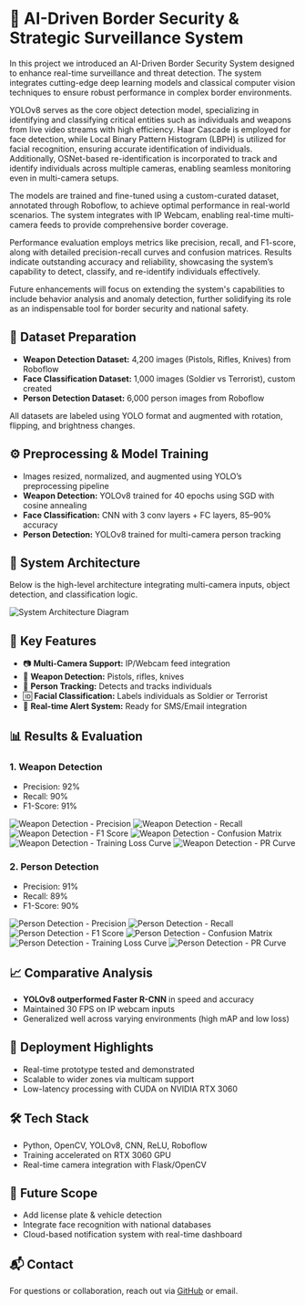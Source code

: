   
<!DOCTYPE html>
<html lang="en">
<head>
  <meta charset="UTF-8">

</head>
<body>

  <h1>🔐 AI-Driven Border Security & Strategic Surveillance System</h1>
  <p>
    In this project we introduced an AI-Driven Border Security System designed to enhance real-time surveillance and threat detection. The system integrates cutting-edge deep learning models and classical computer vision techniques to ensure robust performance in complex border environments.  

YOLOv8 serves as the core object detection model, specializing in identifying and classifying critical entities such as individuals and weapons from live video streams with high efficiency. Haar Cascade is employed for face detection, while Local Binary Pattern Histogram (LBPH) is utilized for facial recognition, ensuring accurate identification of individuals. Additionally, OSNet-based re-identification is incorporated to track and identify individuals across multiple cameras, enabling seamless monitoring even in multi-camera setups.  

The models are trained and fine-tuned using a custom-curated dataset, annotated through Roboflow, to achieve optimal performance in real-world scenarios. The system integrates with IP Webcam, enabling real-time multi-camera feeds to provide comprehensive border coverage.  

Performance evaluation employs metrics like precision, recall, and F1-score, along with detailed precision-recall curves and confusion matrices. Results indicate outstanding accuracy and reliability, showcasing the system’s capability to detect, classify, and re-identify individuals effectively.  

Future enhancements will focus on extending the system's capabilities to include behavior analysis and anomaly detection, further solidifying its role as an indispensable tool for border security and national safety.
  </p>

  <div class="section">
    <h2>📁 Dataset Preparation</h2>
    <ul>
      <li><strong>Weapon Detection Dataset:</strong> 4,200 images (Pistols, Rifles, Knives) from Roboflow</li>
      <li><strong>Face Classification Dataset:</strong> 1,000 images (Soldier vs Terrorist), custom created</li>
      <li><strong>Person Detection Dataset:</strong> 6,000 person images from Roboflow</li>
    </ul>
    <p>All datasets are labeled using YOLO format and augmented with rotation, flipping, and brightness changes.</p>
  </div>

  <div class="section">
    <h2>⚙️ Preprocessing & Model Training</h2>
    <ul>
      <li>Images resized, normalized, and augmented using YOLO’s preprocessing pipeline</li>
      <li><strong>Weapon Detection:</strong> YOLOv8 trained for 40 epochs using SGD with cosine annealing</li>
      <li><strong>Face Classification:</strong> CNN with 3 conv layers + FC layers, 85–90% accuracy</li>
      <li><strong>Person Detection:</strong> YOLOv8 trained for multi-camera person tracking</li>
    </ul>
  </div>

  <div class="section">
    <h2>📸 System Architecture</h2>
    <p>Below is the high-level architecture integrating multi-camera inputs, object detection, and classification logic.</p>
    <img src="assets/architecture.png" alt="System Architecture Diagram">
  </div>

  <div class="section">
    <h2>🎯 Key Features</h2>
    <ul>
      <li>📷 <strong>Multi-Camera Support:</strong> IP/Webcam feed integration</li>
      <li>🔫 <strong>Weapon Detection:</strong> Pistols, rifles, knives</li>
      <li>🧍 <strong>Person Tracking:</strong> Detects and tracks individuals</li>
      <li>🆔 <strong>Facial Classification:</strong> Labels individuals as Soldier or Terrorist</li>
      <li>🚨 <strong>Real-time Alert System:</strong> Ready for SMS/Email integration</li>
    </ul>
  </div>

  <div class="section">
    <h2>📊 Results & Evaluation</h2>
    <h3>1. Weapon Detection</h3>
    <ul>
      <li>Precision: 92%</li>
      <li>Recall: 90%</li>
      <li>F1-Score: 91%</li>
    </ul>
    <img src="assets/weapon_precision.png" alt="Weapon Detection - Precision">
    <img src="assets/weapon_recall.png" alt="Weapon Detection - Recall">
    <img src="assets/weapon_f1score.png" alt="Weapon Detection - F1 Score">
    <img src="assets/weapon_confusion_matrix.png" alt="Weapon Detection - Confusion Matrix">
    <img src="assets/weapon_loss_curve.png" alt="Weapon Detection - Training Loss Curve">
    <img src="assets/weapon_pr_curve.png" alt="Weapon Detection - PR Curve">
    <h3>2. Person Detection</h3>
    <ul>
      <li>Precision: 91%</li>
      <li>Recall: 89%</li>
      <li>F1-Score: 90%</li>
    </ul>
    <img src="assets/person_precision.png" alt="Person Detection - Precision">
    <img src="assets/person_recall.png" alt="Person Detection - Recall">
    <img src="assets/person_f1score.png" alt="Person Detection - F1 Score">
    <img src="assets/person_confusion_matrix.png" alt="Person Detection - Confusion Matrix">
    <img src="assets/person_loss_curve.png" alt="Person Detection - Training Loss Curve">
    <img src="assets/person_pr_curve.png" alt="Person Detection - PR Curve">
  </div>

  <div class="section">
    <h2>📈 Comparative Analysis</h2>
    <ul>
      <li><strong>YOLOv8 outperformed Faster R-CNN</strong> in speed and accuracy</li>
      <li>Maintained 30 FPS on IP webcam inputs</li>
      <li>Generalized well across varying environments (high mAP and low loss)</li>
    </ul>
  </div>

  <div class="section">
    <h2>🚀 Deployment Highlights</h2>
    <ul>
      <li>Real-time prototype tested and demonstrated</li>
      <li>Scalable to wider zones via multicam support</li>
      <li>Low-latency processing with CUDA on NVIDIA RTX 3060</li>
    </ul>
  </div>

  <div class="section">
    <h2>🛠 Tech Stack</h2>
    <ul>
      <li>Python, OpenCV, YOLOv8, CNN, ReLU, Roboflow</li>
      <li>Training accelerated on RTX 3060 GPU</li>
      <li>Real-time camera integration with Flask/OpenCV</li>
    </ul>
  </div>

  <div class="section">
    <h2>🔮 Future Scope</h2>
    <ul>
      <li>Add license plate & vehicle detection</li>
      <li>Integrate face recognition with national databases</li>
      <li>Cloud-based notification system with real-time dashboard</li>
    </ul>
  </div>

  <div class="section">
    <h2>📬 Contact</h2>
    <p>For questions or collaboration, reach out via <a href="https://github.com/keshav-077">GitHub</a> or email.</p>
  </div>

</body>
</html>
